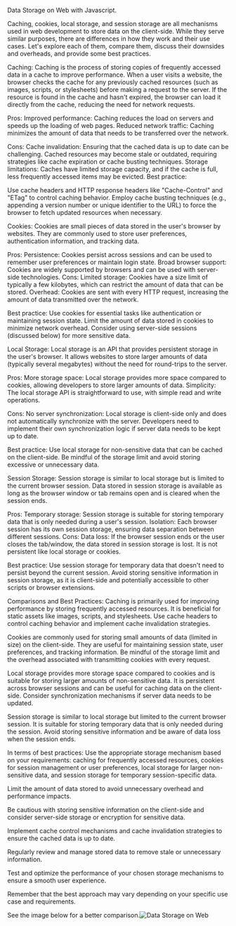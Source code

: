 Data Storage on Web with Javascript.

Caching, cookies, local storage, and session storage are all mechanisms used in web development to store data on the client-side. While they serve similar purposes, there are differences in how they work and their use cases. Let's explore each of them, compare them, discuss their downsides and overheads, and provide some best practices.

Caching:
Caching is the process of storing copies of frequently accessed data in a cache to improve performance. When a user visits a website, the browser checks the cache for any previously cached resources (such as images, scripts, or stylesheets) before making a request to the server. If the resource is found in the cache and hasn't expired, the browser can load it directly from the cache, reducing the need for network requests.

Pros:
Improved performance: Caching reduces the load on servers and speeds up the loading of web pages.
Reduced network traffic: Caching minimizes the amount of data that needs to be transferred over the network.

Cons:
Cache invalidation: Ensuring that the cached data is up to date can be challenging. Cached resources may become stale or outdated, requiring strategies like cache expiration or cache busting techniques.
Storage limitations: Caches have limited storage capacity, and if the cache is full, less frequently accessed items may be evicted.
Best practice:

Use cache headers and HTTP response headers like "Cache-Control" and "ETag" to control caching behavior.
Employ cache busting techniques (e.g., appending a version number or unique identifier to the URL) to force the browser to fetch updated resources when necessary.


Cookies:
Cookies are small pieces of data stored in the user's browser by websites. They are commonly used to store user preferences, authentication information, and tracking data.

Pros:
Persistence: Cookies persist across sessions and can be used to remember user preferences or maintain login state.
Broad browser support: Cookies are widely supported by browsers and can be used with server-side technologies.
Cons:
Limited storage: Cookies have a size limit of typically a few kilobytes, which can restrict the amount of data that can be stored.
Overhead: Cookies are sent with every HTTP request, increasing the amount of data transmitted over the network.

Best practice:
Use cookies for essential tasks like authentication or maintaining session state.
Limit the amount of data stored in cookies to minimize network overhead.
Consider using server-side sessions (discussed below) for more sensitive data.


Local Storage:
Local storage is an API that provides persistent storage in the user's browser. It allows websites to store larger amounts of data (typically several megabytes) without the need for round-trips to the server.

Pros:
More storage space: Local storage provides more space compared to cookies, allowing developers to store larger amounts of data.
Simplicity: The local storage API is straightforward to use, with simple read and write operations.

Cons:
No server synchronization: Local storage is client-side only and does not automatically synchronize with the server. Developers need to implement their own synchronization logic if server data needs to be kept up to date.

Best practice:
Use local storage for non-sensitive data that can be cached on the client-side.
Be mindful of the storage limit and avoid storing excessive or unnecessary data.


Session Storage:
Session storage is similar to local storage but is limited to the current browser session. Data stored in session storage is available as long as the browser window or tab remains open and is cleared when the session ends.

Pros:
Temporary storage: Session storage is suitable for storing temporary data that is only needed during a user's session.
Isolation: Each browser session has its own session storage, ensuring data separation between different sessions.
Cons:
Data loss: If the browser session ends or the user closes the tab/window, the data stored in session storage is lost. It is not persistent like local storage or cookies.

Best practice:
Use session storage for temporary data that doesn't need to persist beyond the current session.
Avoid storing sensitive information in session storage, as it is client-side and potentially accessible to other scripts or browser extensions.


Comparisons and Best Practices:
Caching is primarily used for improving performance by storing frequently accessed resources. It is beneficial for static assets like images, scripts, and stylesheets. Use cache headers to control caching behavior and implement cache invalidation strategies.

Cookies are commonly used for storing small amounts of data (limited in size) on the client-side. They are useful for maintaining session state, user preferences, and tracking information. Be mindful of the storage limit and the overhead associated with transmitting cookies with every request.

Local storage provides more storage space compared to cookies and is suitable for storing larger amounts of non-sensitive data. It is persistent across browser sessions and can be useful for caching data on the client-side. Consider synchronization mechanisms if server data needs to be updated.

Session storage is similar to local storage but limited to the current browser session. It is suitable for storing temporary data that is only needed during the session. Avoid storing sensitive information and be aware of data loss when the session ends.

In terms of best practices:
Use the appropriate storage mechanism based on your requirements: caching for frequently accessed resources, cookies for session management or user preferences, local storage for larger non-sensitive data, and session storage for temporary session-specific data.

Limit the amount of data stored to avoid unnecessary overhead and performance impacts.

Be cautious with storing sensitive information on the client-side and consider server-side storage or encryption for sensitive data.

Implement cache control mechanisms and cache invalidation strategies to ensure the cached data is up to date.

Regularly review and manage stored data to remove stale or unnecessary information.

Test and optimize the performance of your chosen storage mechanisms to ensure a smooth user experience.

Remember that the best approach may vary depending on your specific use case and requirements.

See the image below for a better comparison.![Data Storage on Web](https://github.com/Michjosh/Client-side-Data-Storage-and-Management/assets/117924669/234d3e2c-062e-41f0-9a79-6902181c5ec4)

